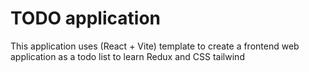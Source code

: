 # TODO application

This application uses (React + Vite) template to create a frontend web application as a todo list to learn Redux and CSS tailwind
